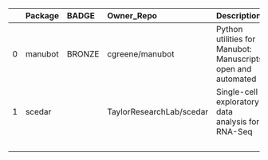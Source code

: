 |    | Package   | BADGE   | Owner_Repo               | Description                                                   | date_created         | last_commit          |   forks |   watchers |   stars | homepage_url        |   has_wiki |   open_issues | has_downloads       | Run_ID                      | Date               | Pylint_score         |   Pytest_score | Pip   | License   | Build   | Linux   | Mac     | Windows   | Linux_versions   | Mac_versions   | Windows_versions   | contributors                                              |   num_contributors | Github_event_name   |
|---:|:----------|:--------|:-------------------------|:--------------------------------------------------------------|:---------------------|:---------------------|--------:|-----------:|--------:|:--------------------|-----------:|--------------:|:--------------------|:----------------------------|:-------------------|:---------------------|---------------:|:------|:----------|:--------|:--------|:--------|:----------|:-----------------|:---------------|:-------------------|:----------------------------------------------------------|-------------------:|:--------------------|
|  0 | manubot   | BRONZE  | cgreene/manubot          | Python utilities for Manubot: Manuscripts, open and automated | 2020-03-02T14:33:49Z | 2020-03-05T19:31:18Z |       0 |          0 |       0 | https://manubot.org |       True |             0 | True                | 124061680                   | 2020-06-03         | 7.67                 |          11    | True  | True      | True    | 3.6 3.7 |         |           | ubuntu-latest    |                |                    | https://api.github.com/repos/cgreene/manubot/contributors |                nan | push                |
|  1 | scedar    |         | TaylorResearchLab/scedar | Single-cell exploratory data analysis for RNA-Seq             | 2018-03-17T05:22:56Z | 2020-03-16T17:41:47Z |       7 |          5 |      23 | True                |          0 |          True | repository_dispatch | https://github.com/logstar  | 2 contributors.txt | 2020-06-30T21:11:18Z |           6.83 | null  | True      | True    | True    | 3.6 3.7 |           |                  | ubuntu-latest  |                    |                                                           |                nan | 153280441           |
|    |           |         |                          |                                                               |                      |                      |         |            |         |                     |            |               |                     | https://github.com/benstear |                    |                      |                |       |           |         |         |         |           |                  |                |                    |                                                           |                    |                     |